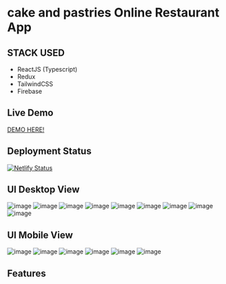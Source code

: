 # cake and pastries Online Restaurant App

## STACK USED
- ReactJS (Typescript)
- Redux
- TailwindCSS
- Firebase
## Live Demo 
<a href = "https://zone-restaurant.vercel.app/" >DEMO HERE!<a/>
## Deployment Status
[![Netlify Status](https://api.netlify.com/api/v1/badges/44598840-1a12-4b3d-a79f-a89d91d34db8/deploy-status)](https://app.netlify.com/sites/bzone-restaurant/deploys)
  
## UI Desktop View
![image](https://user-images.githubusercontent.com/55560024/173251550-db16bf1d-8fa1-4af0-be5d-c447b1cca69b.png)
![image](https://user-images.githubusercontent.com/55560024/173251554-27cfaea6-697a-44b2-94a7-2cb27d4d4bcf.png)
![image](https://user-images.githubusercontent.com/55560024/173251557-0310516d-ee3a-4a42-aa81-57e4b92b5460.png)
![image](https://user-images.githubusercontent.com/55560024/173251559-332ef304-31f5-4f6a-bf01-7c13c2c6c9a0.png)
![image](https://user-images.githubusercontent.com/55560024/173251571-5e9fbb30-3965-42b0-a4f7-fa831ea8dffc.png)
![image](https://user-images.githubusercontent.com/55560024/173251578-3b271ede-7633-4be4-b0eb-73b3958bf225.png)
![image](https://user-images.githubusercontent.com/55560024/173251584-f433e696-7f52-4cd1-b98a-95584469e225.png)
![image](https://user-images.githubusercontent.com/55560024/173251587-0d0a59ce-129c-4a77-8002-7e30c32d84b4.png)
![image](https://user-images.githubusercontent.com/55560024/173251594-8c21e432-b05f-453e-b309-a50c13584cb5.png)


## UI Mobile View
![image](https://user-images.githubusercontent.com/55560024/173251731-e780f959-bbe0-4512-b24a-20da2d55b013.png)
![image](https://user-images.githubusercontent.com/55560024/173251732-e6cffedd-eaa9-4e0d-8362-1380ab956ef4.png)
![image](https://user-images.githubusercontent.com/55560024/173251734-7e129933-41d0-48eb-baa8-f4565ab4fb80.png)
![image](https://user-images.githubusercontent.com/55560024/173251737-ea9ba79f-c908-4785-bf55-53ebdcbac103.png)
![image](https://user-images.githubusercontent.com/55560024/173251742-093dff58-558d-4b81-9339-0f147951e827.png)
![image](https://user-images.githubusercontent.com/55560024/173251746-cd564b82-ec57-43fe-800f-e36e7ad8e2a0.png)

## Features 
